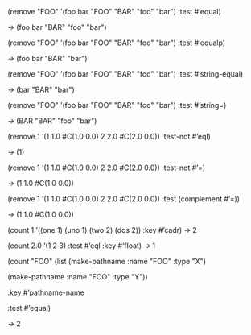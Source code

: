  



(remove "FOO" ’(foo bar "FOO" "BAR" "foo" "bar") :test #’equal) 



*→* (foo bar "BAR" "foo" "bar") 



(remove "FOO" ’(foo bar "FOO" "BAR" "foo" "bar") :test #’equalp) 



*→* (foo bar "BAR" "bar") 



(remove "FOO" ’(foo bar "FOO" "BAR" "foo" "bar") :test #’string-equal) 



*→* (bar "BAR" "bar") 



(remove "FOO" ’(foo bar "FOO" "BAR" "foo" "bar") :test #’string=) 



*→* (BAR "BAR" "foo" "bar") 



(remove 1 ’(1 1.0 #C(1.0 0.0) 2 2.0 #C(2.0 0.0)) :test-not #’eql) 



*→* (1) 



(remove 1 ’(1 1.0 #C(1.0 0.0) 2 2.0 #C(2.0 0.0)) :test-not #’=) 



*→* (1 1.0 #C(1.0 0.0)) 



(remove 1 ’(1 1.0 #C(1.0 0.0) 2 2.0 #C(2.0 0.0)) :test (complement #’=)) 



*→* (1 1.0 #C(1.0 0.0)) 



(count 1 ’((one 1) (uno 1) (two 2) (dos 2)) :key #’cadr) *→* 2 



(count 2.0 ’(1 2 3) :test #’eql :key #’float) *→* 1 



(count "FOO" (list (make-pathname :name "FOO" :type "X") 



(make-pathname :name "FOO" :type "Y")) 



:key #’pathname-name 



:test #’equal) 



*→* 2 



